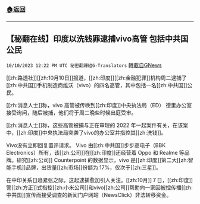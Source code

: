 ###  [:house:返回](README.md)
---


## 【秘翻在线】印度以洗钱罪逮捕vivo高管 包括中共国公民
`10/10/2023 12:22 PM UTC 秘密翻譯組G-Translators` [轉載自GNews](https://gnews.org/articles/1813613)

[[zh:路透社]][[zh:10月10日]]报道，[[zh:印度]][[zh:金融犯罪]]机构周二逮捕了[[zh:中共国]]手机制造商维沃（vivo）的四名高管，其中包括一名[[zh:中共国]]公民。

[[zh:消息人士]]称，vivo 高管被传唤到[[zh:印度]]中央执法局（ED） 德里办公室接受询问，随后被捕，他们将于周二晚些时候出庭受审。
  
[[zh:消息人士]]称，这些高管被捕与正在审理的 2022 年一起案件有关，在该案中，[[zh:印度]]中央执法局突袭了vivo的办公室并指控其[[zh:洗钱]]。

Vivo没有立即回复置评请求。
Vivo 由[[zh:中共国]]步步高电子（BBK Electronics）所有，该[[zh:公司]]在[[zh:印度]]还经营着 Oppo 和 Realme 等品牌。研究[[zh:公司]] Counterpoint 的数据显示，vivo 是[[zh:印度]]第二大[[zh:智能手机]]品牌，出货量[[zh:市场]]份额为 17%，仅次于[[zh:三星]]。

在中印关系日趋紧张之际，这起逮捕愈加引人关注。[[zh:10月]]７日，[[zh:印度]]警[[zh:方正]]式指控[[zh:小米公司]]和vivo[[zh:公司]]帮助向一家因被控传播[[zh:中共国]]宣传而接受调查的新闻门户网站（NewsClick）非法转移资金。


